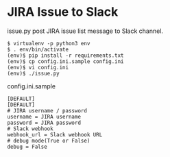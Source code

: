# JIRA Issue to Slack

issue.py post JIRA issue list message to Slack channel.

```
$ virtualenv -p python3 env
$ . env/bin/activate
(env)$ pip install -r requirements.txt
(env)$ cp config.ini.sample config.ini
(env)$ vi config.ini
(env)$ ./issue.py
```

config.ini.sample

```
[DEFAULT]
[DEFAULT]
# JIRA username / password
username = JIRA username
password = JIRA password
# Slack webhook
webhook_url = Slack webhook URL
# debug mode(True or False)
debug = False
```
